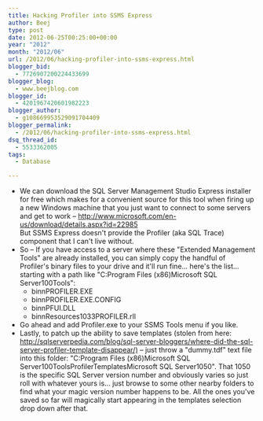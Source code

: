 ```yaml
---
title: Hacking Profiler into SSMS Express
author: Beej
type: post
date: 2012-06-25T00:25:00+00:00
year: "2012"
month: "2012/06"
url: /2012/06/hacking-profiler-into-ssms-express.html
blogger_bid:
  - 7726907200224433699
blogger_blog:
  - www.beejblog.com
blogger_id:
  - 4201967420601982223
blogger_author:
  - g108669953529091704409
blogger_permalink:
  - /2012/06/hacking-profiler-into-ssms-express.html
dsq_thread_id:
  - 5533362005
tags:
  - Database

---
```

  * We can download the SQL Server Management Studio Express installer for free which makes for a convenient source for this tool when firing up a new Windows machine that you just want to connect to some servers and get to work &#8211; <http://www.microsoft.com/en-us/download/details.aspx?id=22985>   
    But SSMS Express doesn't provide the Profiler (aka SQL Trace) component that I can't live without. 
  * So &#8211; If you have access to a server where these "Extended Management Tools" are already installed, you can simply copy the handful of Profiler's binary files to your drive and it'll run fine... here's the list... starting with a path like "C:Program Files (x86)Microsoft SQL Server100Tools": 
      * binnPROFILER.EXE 
      * binnPROFILER.EXE.CONFIG 
      * binnPFUI.DLL 
      * binnResources1033PROFILER.rll 
  * Go ahead and add Profiler.exe to your SSMS Tools menu if you like. 
  * Lastly, to patch up the ability to save templates (stolen from here: <http://sqlserverpedia.com/blog/sql-server-bloggers/where-did-the-sql-server-profiler-template-disappear/)> &#8211; just throw a "dummy.tdf" text file into this folder: "C:Program Files (x86)Microsoft SQL Server100ToolsProfilerTemplatesMicrosoft SQL Server1050". That 1050 is the specific SQL Server version number and obviously varies so just roll with whatever yours is... just browse to some other nearby folders to find what your magic version number happens to be. All the ones you've saved so far will magically start appearing in the templates selection drop down after that.